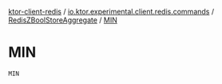 [ktor-client-redis](../../index.md) / [io.ktor.experimental.client.redis.commands](../index.md) / [RedisZBoolStoreAggregate](index.md) / [MIN](./-m-i-n.md)

# MIN

`MIN`